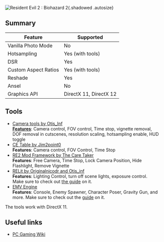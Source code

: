![Resident Evil 2 : Biohazard 2](Images\re2_header.png "Shot by Langgi"){.shadowed .autosize}

## Summary

Feature | Supported
--|--
Vanilla Photo Mode | No
Hotsampling | Yes (with tools)
DSR | Yes
Custom Aspect Ratios | Yes (with tools)
Reshade | Yes
Ansel | No
Graphics API | DirectX 11, DirectX 12
 
## Tools

* [Camera tools by Otis_Inf](https://patreon.com/Otis_Inf)  
**[Features](https://opm.fransbouma.com/Cameras/re2.htm)**: Camera control, FOV control, Time stop, vignette removal, DOF removal in cutscenes, resolution scaling, hotsampling enable, HUD toggle
* [CE Table by Jim2point0](..\CheatTables\re2_new.ct)  
**Features**: Camera control, FOV Control, Time Stop
* [RE2 Mod Framework by The Care Taker](https://www.nexusmods.com/residentevil22019/mods/11)  
**Features**: Free Camera, Time Stop, Lock Camera Position, Hide Flashlight, Remove Vignette
* [RELit by Originalnicodr and Otis_inf](https://github.com/originalnicodr/RELit)  
**Features**: Lighting Control, turn off scene lights, exposure control.  
Make sure to check out [the guide](../GeneralGuides/relit.htm) on it.
* [EMV Engine](https://github.com/alphazolam/EMV-Engine)  
**Features**: Console, Enemy Spawner, Character Poser, Gravity Gun, and more.
Make sure to check out the [guide](../GeneralGuides/emv_engine.htm) on it.


The tools work with DirectX 11.

## Useful links

* [PC Gaming Wiki](https://pcgamingwiki.com/wiki/Resident_Evil_2_(2019))